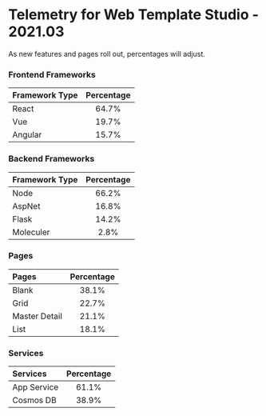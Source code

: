 # Telemetry for Web Template Studio - 2021.03

As new features and pages roll out, percentages  will adjust.

### Frontend Frameworks

|Framework Type|Percentage|
|:---|:---:|
|React|64.7%|
|Vue|19.7%|
|Angular|15.7%|

### Backend Frameworks

|Framework Type|Percentage|
|:---|:---:|
|Node|66.2%|
|AspNet|16.8%|
|Flask|14.2%|
|Moleculer|2.8%|

### Pages

|Pages|Percentage|
|:---|:---:|
|Blank|38.1%|
|Grid|22.7%|
|Master Detail|21.1%|
|List|18.1%|

### Services

|Services|Percentage|
|:---|:---:|
|App Service|61.1%|
|Cosmos DB|38.9%|

